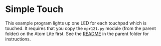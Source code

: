 # Simple Touch

This example program lights up one LED for each touchpad which is touched. It
requires that you copy the `mpr121.py` module (from the parent folder) on the
Atom Lite first. See the [README](../README.md) in the parent folder for
instructions.